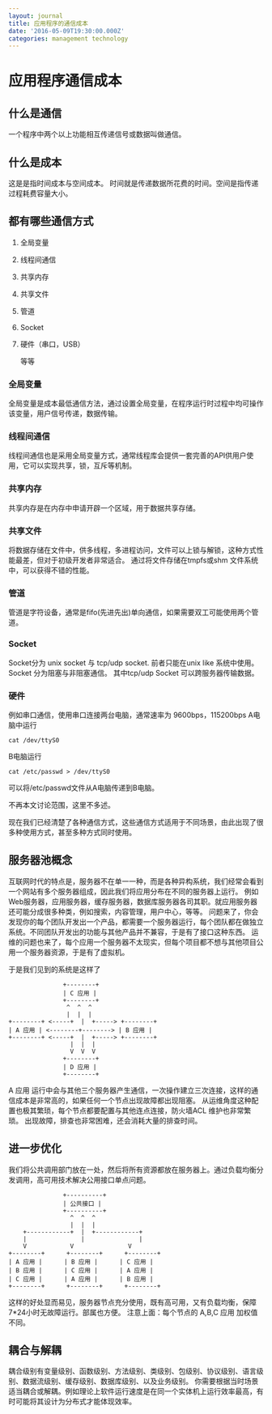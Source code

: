 ```yaml
---
layout: journal
title: 应用程序的通信成本
date: '2016-05-09T19:30:00.000Z'
categories: management technology
---
```


# 应用程序通信成本

## 什么是通信

一个程序中两个以上功能相互传递信号或数据叫做通信。

## 什么是成本

这是是指时间成本与空间成本。 时间就是传递数据所花费的时间。空间是指传递过程耗费容量大小。

## 都有哪些通信方式

1. 全局变量
2. 线程间通信
3. 共享内存
4. 共享文件
5. 管道
6. Socket
7. 硬件（串口，USB）

   等等

### 全局变量

全局变量是成本最低通信方法，通过设置全局变量，在程序运行时过程中均可操作该变量，用户信号传递，数据传输。

### 线程间通信

线程间通信也是采用全局变量方式，通常线程库会提供一套完善的API供用户使用，它可以实现共享，锁，互斥等机制。

### 共享内存

共享内存是在内存中申请开辟一个区域，用于数据共享存储。

### 共享文件

将数据存储在文件中，供多线程，多进程访问，文件可以上锁与解锁，这种方式性能最差，但对于初级开发者非常适合。 通过将文件存储在tmpfs或shm 文件系统中，可以获得不错的性能。

### 管道

管道是字符设备，通常是fifo\(先进先出\)单向通信，如果需要双工可能使用两个管道。

### Socket

Socket分为 unix socket 与 tcp/udp socket. 前者只能在unix like 系统中使用。 Socket 分为阻塞与非阻塞通信。 其中tcp/udp Socket 可以跨服务器传输数据。

### 硬件

例如串口通信，使用串口连接两台电脑，通常速率为 9600bps，115200bps A电脑中运行

```text
cat /dev/ttyS0
```

B电脑运行

```text
cat /etc/passwd > /dev/ttyS0
```

可以将/etc/passwd文件从A电脑传递到B电脑。

不再本文讨论范围，这里不多述。

现在我们已经清楚了各种通信方式，这些通信方式适用于不同场景，由此出现了很多种使用方式，甚至多种方式同时使用。

## 服务器池概念

互联网时代的特点是，服务器不在单一一种，而是各种异构系统，我们经常会看到一个网站有多个服务器组成，因此我们将应用分布在不同的服务器上运行。 例如 Web服务器，应用服务器，缓存服务器，数据库服务器各司其职。就应用服务器还可能分成很多种类，例如搜索，内容管理，用户中心，等等。 问题来了，你会发现你的每个团队开发出一个产品，都需要一个服务器运行，每个团队都在做独立系统。不同团队开发出的功能与其他产品并不兼容，于是有了接口这种东西。 运维的问题也来了，每个应用一个服务器不太现实，但每个项目都不想与其他项目公用一个服务器资源，于是有了虚拟机。

于是我们见到的系统是这样了

```text
               +--------+
               | C 应用 |
               +--------+
                ^  ^  ^
                |  |  |
+--------+ <-----+  |  +-----> +--------+
| A 应用 | <--------+--------> | B 应用 |
+--------+ <-----+  |  +-----> +--------+
                 |  |  |
                 V  V  V
               +--------+
               | D 应用 |
               +--------+
```

A 应用 运行中会与其他三个服务器产生通信，一次操作建立三次连接，这样的通信成本是非常高的，如果任何一个节点出现故障都出现阻塞。 从运维角度这种配置也极其繁琐，每个节点都要配置与其他连点连接，防火墙ACL 维护也非常繁琐。 出现故障，排查也非常困难，还会消耗大量的排查时间。

## 进一步优化

我们将公共调用部门放在一处，然后将所有资源都放在服务器上。通过负载均衡分发调用，高可用技术解决公用接口单点问题。

```text
               +----------+
               | 公共接口 |
               +----------+
                 ^  ^  ^
                 |  |  | 
    +------------+  |  +------------+
    |               |               |
    V            V               V
+--------+      +--------+      +--------+
| A 应用 |      | B 应用 |      | C 应用 |
| B 应用 |      | C 应用 |      | A 应用 |
| C 应用 |      | A 应用 |      | B 应用 |
+--------+      +--------+      +--------+
```

这样的好处显而易见，服务器节点充分使用，既有高可用，又有负载均衡，保障7\*24小时无故障运行。部属也方便。 注意上面：每个节点的 A,B,C 应用 加权值不同。

## 耦合与解耦

耦合级别有变量级别、函数级别、方法级别、类级别、包级别、协议级别、语言级别、数据流级别、缓存级别、数据库级别、以及业务级别。 你需要根据当时场景适当耦合或解耦。例如理论上软件运行速度是在同一个实体机上运行效率最高，有时可能将其设计为分布式才能体现效率。

